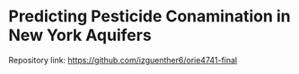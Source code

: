 # Predicting Pesticide Conamination in New York Aquifers

Repository link: https://github.com/izguenther6/orie4741-final
